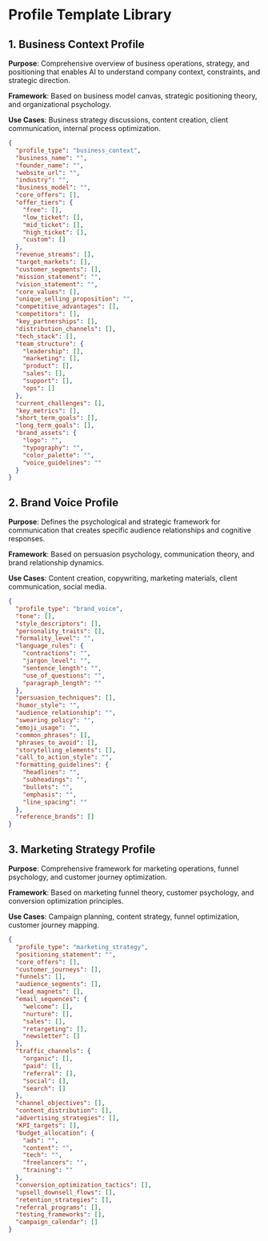 # Profile Template Library

## 1. Business Context Profile

**Purpose**: Comprehensive overview of business operations, strategy, and positioning that enables AI to understand company context, constraints, and strategic direction.

**Framework**: Based on business model canvas, strategic positioning theory, and organizational psychology.

**Use Cases**: Business strategy discussions, content creation, client communication, internal process optimization.

```json
{
  "profile_type": "business_context",
  "business_name": "",
  "founder_name": "",
  "website_url": "",
  "industry": "",
  "business_model": "",
  "core_offers": [],
  "offer_tiers": {
    "free": [],
    "low_ticket": [],
    "mid_ticket": [],
    "high_ticket": [],
    "custom": []
  },
  "revenue_streams": [],
  "target_markets": [],
  "customer_segments": [],
  "mission_statement": "",
  "vision_statement": "",
  "core_values": [],
  "unique_selling_proposition": "",
  "competitive_advantages": [],
  "competitors": [],
  "key_partnerships": [],
  "distribution_channels": [],
  "tech_stack": [],
  "team_structure": {
    "leadership": [],
    "marketing": [],
    "product": [],
    "sales": [],
    "support": [],
    "ops": []
  },
  "current_challenges": [],
  "key_metrics": [],
  "short_term_goals": [],
  "long_term_goals": [],
  "brand_assets": {
    "logo": "",
    "typography": "",
    "color_palette": "",
    "voice_guidelines": ""
  }
}
```

## 2. Brand Voice Profile

**Purpose**: Defines the psychological and strategic framework for communication that creates specific audience relationships and cognitive responses.

**Framework**: Based on persuasion psychology, communication theory, and brand relationship dynamics.

**Use Cases**: Content creation, copywriting, marketing materials, client communication, social media.

```json
{
  "profile_type": "brand_voice",
  "tone": [],
  "style_descriptors": [],
  "personality_traits": [],
  "formality_level": "",
  "language_rules": {
    "contractions": "",
    "jargon_level": "",
    "sentence_length": "",
    "use_of_questions": "",
    "paragraph_length": ""
  },
  "persuasion_techniques": [],
  "humor_style": "",
  "audience_relationship": "",
  "swearing_policy": "",
  "emoji_usage": "",
  "common_phrases": [],
  "phrases_to_avoid": [],
  "storytelling_elements": [],
  "call_to_action_style": "",
  "formatting_guidelines": {
    "headlines": "",
    "subheadings": "",
    "bullets": "",
    "emphasis": "",
    "line_spacing": ""
  },
  "reference_brands": []
}
```

## 3. Marketing Strategy Profile

**Purpose**: Comprehensive framework for marketing operations, funnel psychology, and customer journey optimization.

**Framework**: Based on marketing funnel theory, customer psychology, and conversion optimization principles.

**Use Cases**: Campaign planning, content strategy, funnel optimization, customer journey mapping.

```json
{
  "profile_type": "marketing_strategy",
  "positioning_statement": "",
  "core_offers": [],
  "customer_journeys": [],
  "funnels": [],
  "audience_segments": [],
  "lead_magnets": [],
  "email_sequences": {
    "welcome": [],
    "nurture": [],
    "sales": [],
    "retargeting": [],
    "newsletter": []
  },
  "traffic_channels": {
    "organic": [],
    "paid": [],
    "referral": [],
    "social": [],
    "search": []
  },
  "channel_objectives": [],
  "content_distribution": [],
  "advertising_strategies": [],
  "KPI_targets": [],
  "budget_allocation": {
    "ads": "",
    "content": "",
    "tech": "",
    "freelancers": "",
    "training": ""
  },
  "conversion_optimization_tactics": [],
  "upsell_downsell_flows": [],
  "retention_strategies": [],
  "referral_programs": [],
  "testing_frameworks": [],
  "campaign_calendar": []
}
```